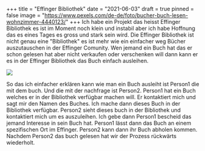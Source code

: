 +++
title = "Effinger Bibliothek"
date = "2021-06-03"
draft = true
pinned = false
image = "https://www.pexels.com/de-de/foto/bucher-buch-lesen-wohnzimmer-4440123/"
+++
Ich habe ein Projekt das heisst Effinger Bibliothek es ist im Moment noch klein und instabil aber ich habe Hoffnung das es eines Tages es gross und stark sein wird. Die Effinger Bibliothek ist nicht genau eine "Bibliothek" es ist mehr wie ein einfacher weg Bücher auszutauschen in der Effinger Comunity. Wen jemand ein Buch hat das er schon gelesen hat aber nicht verkaufen oder verschenken will dann kann er es in der Effinger Bibliothek das Buch einfach ausleihen.

![](https://images.pexels.com/photos/159711/books-bookstore-book-reading-159711.jpeg?auto=compress&cs=tinysrgb&dpr=1&w=500)

So das ich einfacher erklären kann wie man ein Buch ausleiht ist Person1 die mit dem buch. Und die mit der nachfrage ist Person2. Person1 hat ein Buch welches er in der Bibliothek verfügbar machen will. Er kontaktiert mich und sagt mir den Namen des Buches. Ich mache dann dieses Buch in der Bibliothek verfügbar. Person2 sieht dieses buch in der Bibliothek und kontaktiert mich um es auszuleihen. Ich gebe dann Person1 bescheid das jemand Interesse in sein Buch hat. Person1 lässt dann das Buch an einem spezifischen Ort im Effinger. Person2 kann dann ihr Buch abholen kommen. Nachdem Person2 das buch gelesen hat wir der Prozess rückwärts wiederholt.